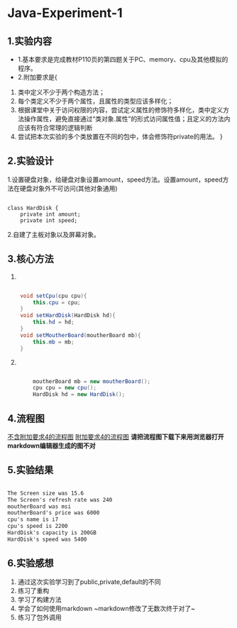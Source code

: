 # Java-Experiment-1
## 1.实验内容
- 1.基本要求是完成教材P110页的第四题关于PC、memory、cpu及其他模拟的程序。
- 2.附加要求是{
 1. 类中定义不少于两个构造方法；
 2. 每个类定义不少于两个属性，且属性的类型应该多样化；
 3. 根据课堂中关于访问权限的内容，尝试定义属性的修饰符多样化，类中定义方法操作属性，避免直接通过“类对象.属性”的形式访问属性值；且定义的方法内应该有符合常理的逻辑判断
 4. 尝试把本次实验的多个类放置在不同的包中，体会修饰符private的用法。
}
## 2.实验设计
1.设置硬盘对象，给硬盘对象设置amount，speed方法。设置amount，speed方法在硬盘对象外不可访问(其他对象通用)
```

class HardDisk {
    private int amount;
    private int speed;

```
2.自建了主板对象以及屏幕对象。
## 3.核心方法
1.
```Java

    void setCpu(cpu cpu){
        this.cpu = cpu;
    }
    void setHardDisk(HardDisk hd){
        this.hd = hd;
    }
    void setMoutherBoard(moutherBoard mb){
        this.mb = mb;
    }

```
2.
```Java

        moutherBoard mb = new moutherBoard();
        cpu cpu = new cpu();
        HardDisk hd = new HardDisk();

```
## 4.流程图
[不含附加要求4的流程图](https://github.com/Emmanuel-true/Java-Experiment-1/blob/main/JAVA-1.html)
[附加要求4的流程图](https://github.com/Emmanuel-true/Java-Experiment-1/blob/main/%E9%99%84%E5%8A%A0%E8%A6%81%E6%B1%824.html)
**请把流程图下载下来用浏览器打开markdown编辑器生成的图不对**
## 5.实验结果
```markdown

The Screen size was 15.6
The Screen's refresh rate was 240
moutherBoard was msi
moutherBoard's price was 6000
cpu's name is i7
cpu's speed is 2200
HardDisk's capacity is 200GB
HardDisk's speed was 5400

```
## 6.实验感想
 1. 通过这次实验学习到了public,private,default的不同
 2. 练习了重构
 3. 学习了构建方法
 4. 学会了如何使用markdown 
 ~markdown修改了无数次终于对了~
 5. 练习了包外调用
 
